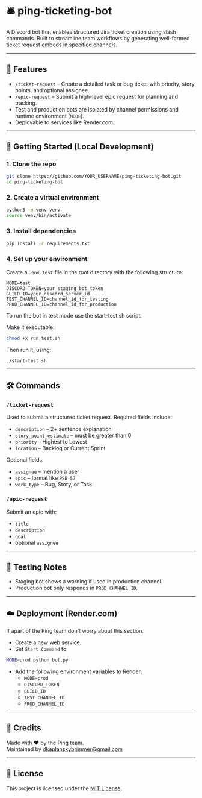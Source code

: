 # 🛎️ ping-ticketing-bot

A Discord bot that enables structured Jira ticket creation using slash commands. Built to streamline team workflows by generating well-formed ticket request embeds in specified channels.

---

## 🔧 Features

- `/ticket-request` – Create a detailed task or bug ticket with priority, story points, and optional assignee.
- `/epic-request` – Submit a high-level epic request for planning and tracking.
- Test and production bots are isolated by channel permissions and runtime environment (`MODE`).
- Deployable to services like Render.com.

---

## 🚀 Getting Started (Local Development)

### 1. Clone the repo

```bash
git clone https://github.com/YOUR_USERNAME/ping-ticketing-bot.git
cd ping-ticketing-bot
```

### 2. Create a virtual environment

```bash
python3 -m venv venv
source venv/bin/activate
```

### 3. Install dependencies

```bash
pip install -r requirements.txt
```

### 4. Set up your environment

Create a `.env.test` file in the root directory with the following structure:

```env
MODE=test
DISCORD_TOKEN=your_staging_bot_token
GUILD_ID=your_discord_server_id
TEST_CHANNEL_ID=channel_id_for_testing
PROD_CHANNEL_ID=channel_id_for_production
```

To run the bot in test mode use the start-test.sh script.

Make it executable:

```bash
chmod +x run_test.sh
```

Then run it, using:
```
./start-test.sh
```

---

## 🛠️ Commands

### `/ticket-request`

Used to submit a structured ticket request. Required fields include:

- `description` – 2+ sentence explanation
- `story_point_estimate` – must be greater than 0
- `priority` – Highest to Lowest
- `location` – Backlog or Current Sprint

Optional fields:

- `assignee` – mention a user
- `epic` – format like `PSB-57`
- `work_type` – Bug, Story, or Task

### `/epic-request`

Submit an epic with:

- `title`
- `description`
- `goal`
- optional `assignee`

---

## 🧪 Testing Notes

- Staging bot shows a warning if used in production channel.
- Production bot only responds in `PROD_CHANNEL_ID`.

---

## ☁️ Deployment (Render.com)

If apart of the Ping team don't worry about this section.

- Create a new web service.
- Set `Start Command` to:

```bash
MODE=prod python bot.py
```

- Add the following environment variables to Render:
  - `MODE=prod`
  - `DISCORD_TOKEN`
  - `GUILD_ID`
  - `TEST_CHANNEL_ID`
  - `PROD_CHANNEL_ID`

---

## 🙌 Credits

Made with ❤️ by the Ping team.  
Maintained by dkaplanskybrimmer@gmail.com

---

## 🪪 License

This project is licensed under the [MIT License](https://github.com/daveedkap/ping-ticketing-bot/tree/main?tab=MIT-1-ov-file).
